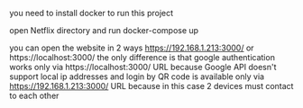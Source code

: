 you need to install docker to run this project

open Netflix directory and run docker-compose up

you can open the website in 2 ways https://192.168.1.213:3000/ or https://localhost:3000/
the only difference is that google authentication works only via https://localhost:3000/ URL because Google API doesn't support local ip addresses
and login by QR code is available only via https://192.168.1.213:3000/ URL because in this case 2 devices must contact to each other
